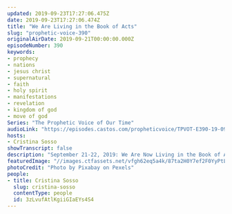 ```yaml
---
updated: 2019-09-23T17:27:06.475Z
date: 2019-09-23T17:27:06.474Z
title: "We Are Living in the Book of Acts"
slug: "prophetic-voice-390"
originalAirDate: 2019-09-21T00:00:00.000Z
episodeNumber: 390
keywords:
- prophecy
- nations
- jesus christ
- supernatural
- faith
- holy spirit
- manifestations
- revelation
- kingdom of god
- move of god
Series: "The Prophetic Voice of Our Time"
audioLink: "https://episodes.castos.com/propheticvoice/TPVOT-E390-19-09-21-22-We-Are-Living-in-the-Book-of-Acts.mp3"
hosts:
- Cristina Sosso
showTranscript: false
description: "September 21-22, 2019: We Are Now Living in the Book of Acts\n\nActs 7:54 “ The Jewish leaders were infuriated by Stephen’s accusation, and they shook their fists at him in rage.” These are spiritual leaders. Keep that in mind. They have their descendants in our time. “55 But Stephen, full of the Holy Spirit, gazed steadily into heaven and saw the glory of God, and he saw Jesus standing in the place of honor at God’s right hand.  56 And he told them, ‘Look, I see the heavens opened and the Son of Man standing in the place of honor at God’s right hand!’ 57 Then they put their hands over their ears and began shouting...”"
featuredImage: "//images.ctfassets.net/vfgh62eq5a4k/87ta2H0Y7ef2F0YyPtLZY/f571ed06798dd21f305783541af4573c/burnt-candle-candlelight-207997_02.jpg"
photoCredit: "Photo by Pixabay on Pexels"
people:
- title: Cristina Sosso
  slug: cristina-sosso
  contentType: people
  id: 3zLvufAtlKgiiGIaEYs4S4
---
```

